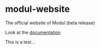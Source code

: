 # modul-website
The official website of Modul (beta release)

Look at the [documentation][1]

[1]: https://ulaval.github.io/modul

This is a test...

